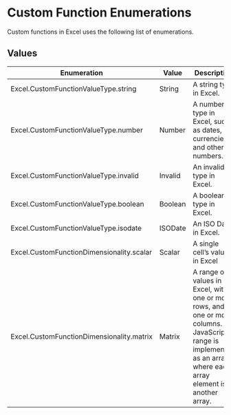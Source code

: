 # Custom Function Enumerations

Custom functions in Excel uses the following list of enumerations. 

## Values

| **Enumeration**                           | **Value** | **Description**                                                                                                                                                           |
|-------------------------------------------|-----------|---------------------------------------------------------------------------------------------------------------------------------------------------------------------------|
| Excel.CustomFunctionValueType.string      | String         | A string type in Excel.                                                                                                                                                   |
| Excel.CustomFunctionValueType.number      | Number         | A number type in Excel, such as dates, currencies, and other numbers.                                                                                                     |
| Excel.CustomFunctionValueType.invalid      | Invalid         | An invalid type in Excel.                                                                                                     |
| Excel.CustomFunctionValueType.boolean      | Boolean         | A boolean type in Excel.                                                                                                     |
| Excel.CustomFunctionValueType.isodate      | ISODate         | An ISO Date in Excel.                                                                                                     |
| Excel.CustomFunctionDimensionality.scalar | Scalar         | A single cell’s value in Excel                                                                                                                                            |
| Excel.CustomFunctionDimensionality.matrix | Matrix         | A range of values in Excel, with one or more rows, and one or more columns. In JavaScript, a range is implemented as an array, where each array element is another array. |